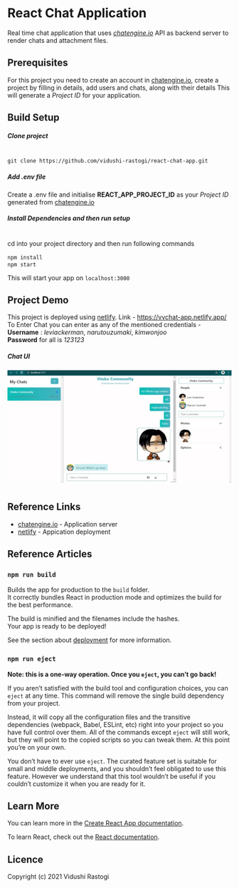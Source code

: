 # React Chat Application
Real time chat application that uses *[chatengine.io](https://chatengine.io/)* API as backend server to render chats and attachment files.

## Prerequisites
For this project you need to create an account in [chatengine.io](https://chatengine.io/), create a project by filling in details, add users and chats, along with their details 
This will generate a *Project ID* for your application.

## Build Setup
##### Clone project
#
```
git clone https://github.com/vidushi-rastogi/react-chat-app.git
```

##### Add .env file
Create a .env file and initialise **REACT_APP_PROJECT_ID** as your *Project ID* generated from [chatengine.io](https://chatengine.io/)

##### Install Dependencies and then run setup
#
cd into your project directory and then run following commands
```
npm install
npm start
```
This will start your app on `localhost:3000`

## Project Demo
This project is deployed using [netlify](https://www.netlify.com/).
Link - https://vvchat-app.netlify.app/
To Enter Chat you can enter as any of the mentioned credentials -\
**Username** : 
*leviackerman*,
*narutouzumaki*,
*kimwonjoo*\
**Password** for all is *123123*

##### Chat UI
![alt text](https://github.com/vidushi-rastogi/react-chat-app/blob/master/chatui.jpeg?raw=true)
#
## Reference Links
- [chatengine.io](https://chatengine.io/) - Application server
- [netlify](https://www.netlify.com/) - Appication deployment

## Reference Articles

### `npm run build`

Builds the app for production to the `build` folder.\
It correctly bundles React in production mode and optimizes the build for the best performance.

The build is minified and the filenames include the hashes.\
Your app is ready to be deployed!

See the section about [deployment](https://facebook.github.io/create-react-app/docs/deployment) for more information.

### `npm run eject`

**Note: this is a one-way operation. Once you `eject`, you can’t go back!**

If you aren’t satisfied with the build tool and configuration choices, you can `eject` at any time. This command will remove the single build dependency from your project.

Instead, it will copy all the configuration files and the transitive dependencies (webpack, Babel, ESLint, etc) right into your project so you have full control over them. All of the commands except `eject` will still work, but they will point to the copied scripts so you can tweak them. At this point you’re on your own.

You don’t have to ever use `eject`. The curated feature set is suitable for small and middle deployments, and you shouldn’t feel obligated to use this feature. However we understand that this tool wouldn’t be useful if you couldn’t customize it when you are ready for it.

## Learn More

You can learn more in the [Create React App documentation](https://facebook.github.io/create-react-app/docs/getting-started).

To learn React, check out the [React documentation](https://reactjs.org/).

## Licence
Copyright (c) 2021 Vidushi Rastogi







